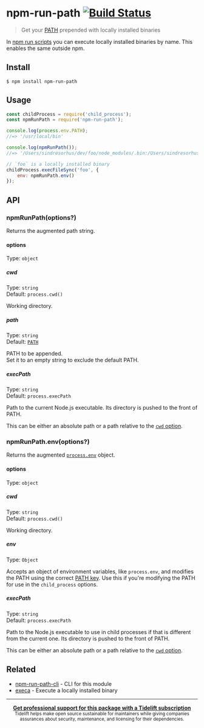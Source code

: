 # npm-run-path [![Build Status](https://travis-ci.org/sindresorhus/npm-run-path.svg?branch=master)](https://travis-ci.org/sindresorhus/npm-run-path)

> Get your [PATH](https://en.wikipedia.org/wiki/PATH_(variable)) prepended with locally installed binaries

In [npm run scripts](https://docs.npmjs.com/cli/run-script) you can execute locally installed binaries by name. This
enables the same outside npm.

## Install

```
$ npm install npm-run-path
```

## Usage

```js
const childProcess = require('child_process');
const npmRunPath = require('npm-run-path');

console.log(process.env.PATH);
//=> '/usr/local/bin'

console.log(npmRunPath());
//=> '/Users/sindresorhus/dev/foo/node_modules/.bin:/Users/sindresorhus/dev/node_modules/.bin:/Users/sindresorhus/node_modules/.bin:/Users/node_modules/.bin:/node_modules/.bin:/usr/local/bin'

// `foo` is a locally installed binary
childProcess.execFileSync('foo', {
	env: npmRunPath.env()
});
```

## API

### npmRunPath(options?)

Returns the augmented path string.

#### options

Type: `object`

##### cwd

Type: `string`<br>
Default: `process.cwd()`

Working directory.

##### path

Type: `string`<br>
Default: [`PATH`](https://github.com/sindresorhus/path-key)

PATH to be appended.<br>
Set it to an empty string to exclude the default PATH.

##### execPath

Type: `string`<br>
Default: `process.execPath`

Path to the current Node.js executable. Its directory is pushed to the front of PATH.

This can be either an absolute path or a path relative to the [`cwd` option](#cwd).

### npmRunPath.env(options?)

Returns the augmented [`process.env`](https://nodejs.org/api/process.html#process_process_env) object.

#### options

Type: `object`

##### cwd

Type: `string`<br>
Default: `process.cwd()`

Working directory.

##### env

Type: `Object`

Accepts an object of environment variables, like `process.env`, and modifies the PATH using the
correct [PATH key](https://github.com/sindresorhus/path-key). Use this if you're modifying the PATH for use in
the `child_process` options.

##### execPath

Type: `string`<br>
Default: `process.execPath`

Path to the Node.js executable to use in child processes if that is different from the current one. Its directory is
pushed to the front of PATH.

This can be either an absolute path or a path relative to the [`cwd` option](#cwd).

## Related

- [npm-run-path-cli](https://github.com/sindresorhus/npm-run-path-cli) - CLI for this module
- [execa](https://github.com/sindresorhus/execa) - Execute a locally installed binary

---

<div align="center">
	<b>
		<a href="https://tidelift.com/subscription/pkg/npm-npm-run-path?utm_source=npm-npm-run-path&utm_medium=referral&utm_campaign=readme">Get professional support for this package with a Tidelift subscription</a>
	</b>
	<br>
	<sub>
		Tidelift helps make open source sustainable for maintainers while giving companies<br>assurances about security, maintenance, and licensing for their dependencies.
	</sub>
</div>
